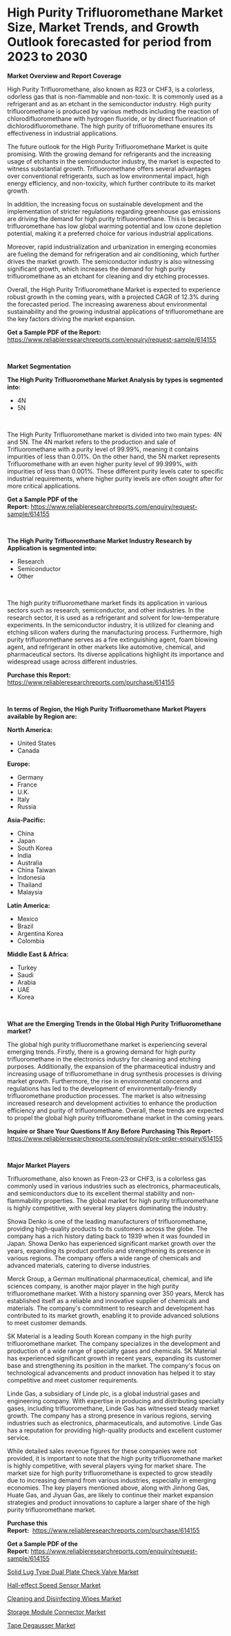 <p><h1>High Purity Trifluoromethane Market Size, Market Trends, and Growth Outlook forecasted for period from 2023 to 2030</h1></p><p><strong>Market Overview and Report Coverage</strong></p>
<p><p>High Purity Trifluoromethane, also known as R23 or CHF3, is a colorless, odorless gas that is non-flammable and non-toxic. It is commonly used as a refrigerant and as an etchant in the semiconductor industry. High purity trifluoromethane is produced by various methods including the reaction of chlorodifluoromethane with hydrogen fluoride, or by direct fluorination of dichlorodifluoromethane. The high purity of trifluoromethane ensures its effectiveness in industrial applications.</p><p>The future outlook for the High Purity Trifluoromethane Market is quite promising. With the growing demand for refrigerants and the increasing usage of etchants in the semiconductor industry, the market is expected to witness substantial growth. Trifluoromethane offers several advantages over conventional refrigerants, such as low environmental impact, high energy efficiency, and non-toxicity, which further contribute to its market growth.</p><p>In addition, the increasing focus on sustainable development and the implementation of stricter regulations regarding greenhouse gas emissions are driving the demand for high purity trifluoromethane. This is because trifluoromethane has low global warming potential and low ozone depletion potential, making it a preferred choice for various industrial applications.</p><p>Moreover, rapid industrialization and urbanization in emerging economies are fueling the demand for refrigeration and air conditioning, which further drives the market growth. The semiconductor industry is also witnessing significant growth, which increases the demand for high purity trifluoromethane as an etchant for cleaning and dry etching processes.</p><p>Overall, the High Purity Trifluoromethane Market is expected to experience robust growth in the coming years, with a projected CAGR of 12.3% during the forecasted period. The increasing awareness about environmental sustainability and the growing industrial applications of trifluoromethane are the key factors driving the market expansion.</p></p>
<p><strong>Get a Sample PDF of the Report:</strong> <a href="https://www.reliableresearchreports.com/enquiry/request-sample/614155">https://www.reliableresearchreports.com/enquiry/request-sample/614155</a></p>
<p>&nbsp;</p>
<p><strong>Market Segmentation</strong></p>
<p><strong>The High Purity Trifluoromethane Market Analysis by types is segmented into:</strong></p>
<p><ul><li>4N</li><li>5N</li></ul></p>
<p>&nbsp;</p>
<p><p>The High Purity Trifluoromethane market is divided into two main types: 4N and 5N. The 4N market refers to the production and sale of Trifluoromethane with a purity level of 99.99%, meaning it contains impurities of less than 0.01%. On the other hand, the 5N market represents Trifluoromethane with an even higher purity level of 99.999%, with impurities of less than 0.001%. These different purity levels cater to specific industrial requirements, where higher purity levels are often sought after for more critical applications.</p></p>
<p><strong>Get a Sample PDF of the Report:</strong>&nbsp;<a href="https://www.reliableresearchreports.com/enquiry/request-sample/614155">https://www.reliableresearchreports.com/enquiry/request-sample/614155</a></p>
<p>&nbsp;</p>
<p><strong>The High Purity Trifluoromethane Market Industry Research by Application is segmented into:</strong></p>
<p><ul><li>Research</li><li>Semiconductor</li><li>Other</li></ul></p>
<p>&nbsp;</p>
<p><p>The high purity trifluoromethane market finds its application in various sectors such as research, semiconductor, and other industries. In the research sector, it is used as a refrigerant and solvent for low-temperature experiments. In the semiconductor industry, it is utilized for cleaning and etching silicon wafers during the manufacturing process. Furthermore, high purity trifluoromethane serves as a fire extinguishing agent, foam blowing agent, and refrigerant in other markets like automotive, chemical, and pharmaceutical sectors. Its diverse applications highlight its importance and widespread usage across different industries.</p></p>
<p><strong>Purchase this Report:</strong>&nbsp; <a href="https://www.reliableresearchreports.com/purchase/614155">https://www.reliableresearchreports.com/purchase/614155</a></p>
<p>&nbsp;</p>
<p><strong>In terms of Region, the High Purity Trifluoromethane Market Players available by Region are:</strong></p>
<p>
    <p> <strong> North America: </strong>
        <ul>
            <li>United States</li>
            <li>Canada</li>
        </ul>
        </p> 
    <p> <strong> Europe: </strong>
        <ul>
            <li>Germany</li>
            <li>France</li>
            <li>U.K.</li>
            <li>Italy</li>
            <li>Russia</li>
        </ul>
        </p> 
    <p> <strong> Asia-Pacific: </strong>
        <ul>
            <li>China</li>
            <li>Japan</li>
            <li>South Korea</li>
            <li>India</li>
            <li>Australia</li>
            <li>China Taiwan</li>
            <li>Indonesia</li>
            <li>Thailand</li>
            <li>Malaysia</li>
        </ul>
        </p> 
    <p> <strong> Latin America: </strong>
        <ul>
            <li>Mexico</li>
            <li>Brazil</li>
            <li>Argentina Korea</li>
            <li>Colombia</li>
        </ul>
        </p> 
    <p> <strong> Middle East & Africa: </strong>
        <ul>
            <li>Turkey</li>
            <li>Saudi</li>
            <li>Arabia</li>
            <li>UAE</li>
            <li>Korea</li>
        </ul>
    </p>
    </p>
<p>&nbsp;</p>
<p><strong>What are the Emerging Trends in the Global High Purity Trifluoromethane market?</strong></p>
<p><p>The global high purity trifluoromethane market is experiencing several emerging trends. Firstly, there is a growing demand for high purity trifluoromethane in the electronics industry for cleaning and etching purposes. Additionally, the expansion of the pharmaceutical industry and increasing usage of trifluoromethane in drug synthesis processes is driving market growth. Furthermore, the rise in environmental concerns and regulations has led to the development of environmentally-friendly trifluoromethane production processes. The market is also witnessing increased research and development activities to enhance the production efficiency and purity of trifluoromethane. Overall, these trends are expected to propel the global high purity trifluoromethane market in the coming years.</p></p>
<p><strong>Inquire or Share Your Questions If Any Before Purchasing This Report</strong>- <a href="https://www.reliableresearchreports.com/enquiry/pre-order-enquiry/614155">https://www.reliableresearchreports.com/enquiry/pre-order-enquiry/614155</a></p>
<p>&nbsp;</p>
<p><strong>Major Market Players</strong></p>
<p><p>Trifluoromethane, also known as Freon-23 or CHF3, is a colorless gas commonly used in various industries such as electronics, pharmaceuticals, and semiconductors due to its excellent thermal stability and non-flammability properties. The global market for high purity trifluoromethane is highly competitive, with several key players dominating the industry.</p><p>Showa Denko is one of the leading manufacturers of trifluoromethane, providing high-quality products to its customers across the globe. The company has a rich history dating back to 1939 when it was founded in Japan. Showa Denko has experienced significant market growth over the years, expanding its product portfolio and strengthening its presence in various regions. The company offers a wide range of chemicals and advanced materials, catering to diverse industries.</p><p>Merck Group, a German multinational pharmaceutical, chemical, and life sciences company, is another major player in the high purity trifluoromethane market. With a history spanning over 350 years, Merck has established itself as a reliable and innovative supplier of chemicals and materials. The company's commitment to research and development has contributed to its market growth, enabling it to provide advanced solutions to meet customer demands.</p><p>SK Material is a leading South Korean company in the high purity trifluoromethane market. The company specializes in the development and production of a wide range of specialty gases and chemicals. SK Material has experienced significant growth in recent years, expanding its customer base and strengthening its position in the market. The company's focus on technological advancements and product innovation has helped it to stay competitive and meet customer requirements.</p><p>Linde Gas, a subsidiary of Linde plc, is a global industrial gases and engineering company. With expertise in producing and distributing specialty gases, including trifluoromethane, Linde Gas has witnessed steady market growth. The company has a strong presence in various regions, serving industries such as electronics, pharmaceuticals, and automotive. Linde Gas has a reputation for providing high-quality products and excellent customer service.</p><p>While detailed sales revenue figures for these companies were not provided, it is important to note that the high purity trifluoromethane market is highly competitive, with several players vying for market share. The market size for high purity trifluoromethane is expected to grow steadily due to increasing demand from various industries, especially in emerging economies. The key players mentioned above, along with Jinhong Gas, Huate Gas, and Jiyuan Gas, are likely to continue their market expansion strategies and product innovations to capture a larger share of the high purity trifluoromethane market.</p></p>
<p><strong>Purchase this Report:</strong>&nbsp;&nbsp;<a href="https://www.reliableresearchreports.com/purchase/614155">https://www.reliableresearchreports.com/purchase/614155</a></p>
<p></p>
<p><strong>Get a Sample PDF of the Report:</strong>&nbsp;<a href="https://www.reliableresearchreports.com/enquiry/request-sample/614155">https://www.reliableresearchreports.com/enquiry/request-sample/614155</a></p>
<p><p><a href="https://www.linkedin.com/pulse/solid-lug-type-dual-plate-check-valve-market-size-share-cubve/">Solid Lug Type Dual Plate Check Valve Market</a></p><p><a href="https://github.com/ChiragRp1/Market-Research-Report-List-1/blob/main/hall-effect-speed-sensor-market.md">Hall-effect Speed Sensor Market</a></p><p><a href="https://medium.com/@santo151299/cleaning-and-disinfecting-wipes-market-size-growth-forecast-2023-2030-7d8cf4d0e9d7">Cleaning and Disinfecting Wipes Market</a></p><p><a href="https://github.com/BryceTownsendr/Market-Research-Report-List-1/blob/main/storage-module-connector-market.md">Storage Module Connector Market</a></p><p><a href="https://medium.com/@jeffrystehr/tape-degausser-market-size-growth-forecast-2023-2030-1955099bdfa4">Tape Degausser Market</a></p></p>